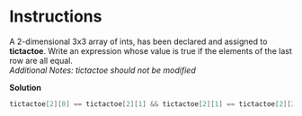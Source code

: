 # Instructions

A 2-dimensional 3x3 array of ints, has been declared and assigned to **tictactoe**. Write an expression whose value is true if the elements of the last row are all equal.  
*Additional Notes: tictactoe should not be modified*

**Solution**

```java
tictactoe[2][0] == tictactoe[2][1] && tictactoe[2][1] == tictactoe[2][2];
```
